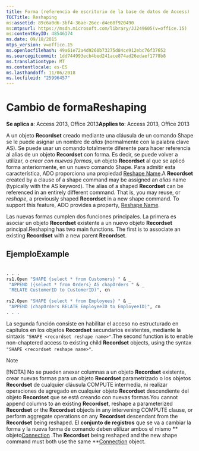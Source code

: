 ```yaml
---
title: Forma (referencia de escritorio de la base de datos de Access)
TOCTitle: Reshaping
ms:assetid: 89c6a0d6-3bf4-36ae-26ec-d4e60f920490
ms:mtpsurl: https://msdn.microsoft.com/library/JJ249605(v=office.15)
ms:contentKeyID: 48546174
ms.date: 09/18/2015
mtps_version: v=office.15
ms.openlocfilehash: 49a61e72a4d9260b73275d84ce912ebc76f37652
ms.sourcegitcommit: 1dd744993ecb4bed241ace874ad26edaef1778b8
ms.translationtype: MT
ms.contentlocale: es-ES
ms.lasthandoff: 11/06/2018
ms.locfileid: "25996457"
---
```

# <a name="reshaping"></a><span data-ttu-id="0e0d3-102">Cambio de forma</span><span class="sxs-lookup"><span data-stu-id="0e0d3-102">Reshaping</span></span>

<span data-ttu-id="0e0d3-103">**Se aplica a**: Access 2013, Office 2013</span><span class="sxs-lookup"><span data-stu-id="0e0d3-103">**Applies to**: Access 2013, Office 2013</span></span>

<span data-ttu-id="0e0d3-p101">A un objeto **Recordset** creado mediante una cláusula de un comando Shape se le puede asignar un nombre de *alias* (normalmente con la palabra clave AS). Se puede usar un comando totalmente diferente para hacer referencia al alias de un objeto **Recordset** con forma. Es decir, se puede volver a utilizar, o *crear con nuevas formas*, un objeto **Recordset** al que se aplicó forma anteriormente, en un nuevo comando Shape. Para admitir esta característica, ADO proporciona una propiedad [Reshape Name](reshape-name-property-dynamic-ado.md).</span><span class="sxs-lookup"><span data-stu-id="0e0d3-p101">A **Recordset** created by a clause of a shape command may be assigned an *alias* name (typically with the AS keyword). The alias of a shaped **Recordset** can be referenced in an entirely different command. That is, you may reuse, or *reshape*, a previously shaped **Recordset** in a new shape command. To support this feature, ADO provides a property, [Reshape Name](reshape-name-property-dynamic-ado.md).</span></span>

<span data-ttu-id="0e0d3-p102">Las nuevas formas cumplen dos funciones principales. La primera es asociar un objeto **Recordset** existente a un nuevo objeto **Recordset** principal.</span><span class="sxs-lookup"><span data-stu-id="0e0d3-p102">Reshaping has two main functions. The first is to associate an existing **Recordset** with a new parent **Recordset**.</span></span>

## <a name="example"></a><span data-ttu-id="0e0d3-110">Ejemplo</span><span class="sxs-lookup"><span data-stu-id="0e0d3-110">Example</span></span>

```vb 
 
. . . 
rs1.Open "SHAPE {select * from Customers} " & _ 
 "APPEND ({select * from Orders} AS chapOrders " & _ 
 "RELATE CustomerID to CustomerID)", cn 
 
rs2.Open "SHAPE {select * from Employees} " & _ 
 "APPEND (chapOrders RELATE EmployeeID to EmployeeID)", cn 
. . . 
```

<span data-ttu-id="0e0d3-111">La segunda función consiste en habilitar el acceso no estructurado en capítulos en los objetos **Recordset** secundarios existentes, mediante la sintaxis `"SHAPE <recordset reshape name>"`.</span><span class="sxs-lookup"><span data-stu-id="0e0d3-111">The second function is to enable non-chaptered access to existing child **Recordset** objects, using the syntax `"SHAPE <recordset reshape name>"`.</span></span>

> [!NOTE]
> <span data-ttu-id="0e0d3-112">[!NOTA] No se pueden anexar columnas a un objeto **Recordset** existente, crear nuevas formas para un objeto **Recordset** parametrizado o los objetos **Recordset** de cualquier cláusula COMPUTE intermedia, ni realizar operaciones de agregado en cualquier objeto **Recordset** descendiente del objeto **Recordset** que se está creando con nuevas formas.</span><span class="sxs-lookup"><span data-stu-id="0e0d3-112">You cannot append columns to an existing **Recordset**, reshape a parameterized **Recordset** or the **Recordset** objects in any intervening COMPUTE clause, or perform aggregate operations on any **Recordset** descendant from the **Recordset** being reshaped.</span></span> <span data-ttu-id="0e0d3-113">El **conjunto de registros** que se va a cambiar la forma y la nueva forma de comando deben utilizar ambos el mismo \*\* objeto[Connection](connection-object-ado.md) .</span><span class="sxs-lookup"><span data-stu-id="0e0d3-113">The **Recordset** being reshaped and the new shape command must both use the same \*\*[Connection](connection-object-ado.md) object.</span></span>


